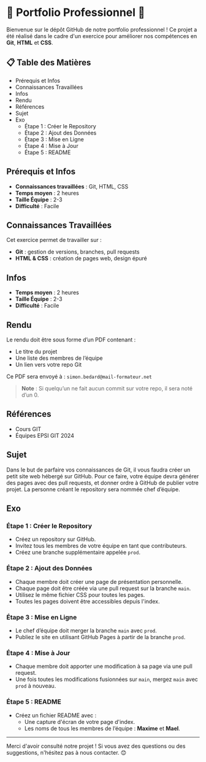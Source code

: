 # 🌟 Portfolio Professionnel 🌟

Bienvenue sur le dépôt GitHub de notre portfolio professionnel ! Ce projet a été réalisé dans le cadre d'un exercice pour améliorer nos compétences en **Git**, **HTML** et **CSS**.

## 📋 Table des Matières
- Prérequis et Infos
- Connaissances Travaillées
- Infos
- Rendu
- Références
- Sujet
- Exo
  - Étape 1 : Créer le Repository
  - Étape 2 : Ajout des Données
  - Étape 3 : Mise en Ligne
  - Étape 4 : Mise à Jour
  - Étape 5 : README

## Prérequis et Infos
- **Connaissances travaillées** : Git, HTML, CSS
- **Temps moyen** : 2 heures
- **Taille Équipe** : 2-3
- **Difficulté** : Facile

## Connaissances Travaillées
Cet exercice permet de travailler sur :
- **Git** : gestion de versions, branches, pull requests
- **HTML & CSS** : création de pages web, design épuré

## Infos
- **Temps moyen** : 2 heures
- **Taille Équipe** : 2-3
- **Difficulté** : Facile

## Rendu
Le rendu doit être sous forme d’un PDF contenant :
- Le titre du projet
- Une liste des membres de l’équipe
- Un lien vers votre repo Git

Ce PDF sera envoyé à : `simon.bedard@mail-formateur.net`

> **Note** : Si quelqu’un ne fait aucun commit sur votre repo, il sera noté d’un 0.

## Références
- Cours GIT
- Équipes EPSI GIT 2024

## Sujet
Dans le but de parfaire vos connaissances de Git, il vous faudra créer un petit site web hébergé sur GitHub. Pour ce faire, votre équipe devra générer des pages avec des pull requests, et donner ordre à GitHub de publier votre projet. La personne créant le repository sera nommée chef d’équipe.

## Exo

### Étape 1 : Créer le Repository
- Créez un repository sur GitHub.
- Invitez tous les membres de votre équipe en tant que contributeurs.
- Créez une branche supplémentaire appelée `prod`.

### Étape 2 : Ajout des Données
- Chaque membre doit créer une page de présentation personnelle.
- Chaque page doit être créée via une pull request sur la branche `main`.
- Utilisez le même fichier CSS pour toutes les pages.
- Toutes les pages doivent être accessibles depuis l'index.

### Étape 3 : Mise en Ligne
- Le chef d’équipe doit merger la branche `main` avec `prod`.
- Publiez le site en utilisant GitHub Pages à partir de la branche `prod`.

### Étape 4 : Mise à Jour
- Chaque membre doit apporter une modification à sa page via une pull request.
- Une fois toutes les modifications fusionnées sur `main`, mergez `main` avec `prod` à nouveau.

### Étape 5 : README
- Créez un fichier README avec :
  - Une capture d'écran de votre page d'index.
  - Les noms de tous les membres de l’équipe : **Maxime** et **Mael**.

---

Merci d'avoir consulté notre projet ! Si vous avez des questions ou des suggestions, n'hésitez pas à nous contacter. 😊
